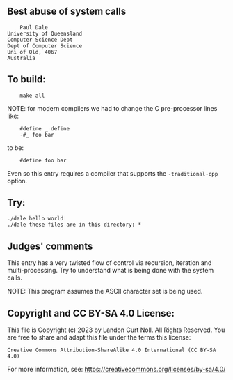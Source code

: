 ## Best abuse of system calls

    	Paul Dale
	University of Queensland
	Computer Science Dept
	Dept of Computer Science
	Uni of Qld, 4067
	Australia

## To build:

	    make all

NOTE: for modern compilers we had to change the C pre-processor lines like:

	    #define _ define
	    -#_ foo bar

to be:

	    #define foo bar

Even so this entry requires a compiler that supports the `-traditional-cpp`
option.

## Try:


	./dale hello world
	./dale these files are in this directory: *


## Judges' comments

This entry has a very twisted flow of control via recursion, iteration 
and multi-processing.  Try to understand what is being done with the
system calls.

NOTE: This program assumes the ASCII character set is being used.

## Copyright and CC BY-SA 4.0 License:

This file is Copyright (c) 2023 by Landon Curt Noll.  All Rights Reserved.
You are free to share and adapt this file under the terms this license:

    Creative Commons Attribution-ShareAlike 4.0 International (CC BY-SA 4.0)

For more information, see: https://creativecommons.org/licenses/by-sa/4.0/
